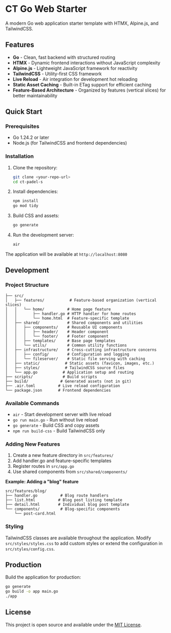 # CT Go Web Starter

A modern Go web application starter template with HTMX, Alpine.js, and TailwindCSS.

## Features

- **Go** - Clean, fast backend with structured routing
- **HTMX** - Dynamic frontend interactions without JavaScript complexity
- **Alpine.js** - Lightweight JavaScript framework for reactivity
- **TailwindCSS** - Utility-first CSS framework
- **Live Reload** - Air integration for development hot reloading
- **Static Asset Caching** - Built-in ETag support for efficient caching
- **Feature-Based Architecture** - Organized by features (vertical slices) for better maintainability

## Quick Start

### Prerequisites

- Go 1.24.2 or later
- Node.js (for TailwindCSS and frontend dependencies)

### Installation

1. Clone the repository:
   ```bash
   git clone <your-repo-url>
   cd ct-padel-s
   ```

2. Install dependencies:
   ```bash
   npm install
   go mod tidy
   ```

3. Build CSS and assets:
   ```bash
   go generate
   ```

4. Run the development server:
   ```bash
   air
   ```

The application will be available at `http://localhost:8080`

## Development

### Project Structure

```
├── src/
│   ├── features/           # Feature-based organization (vertical slices)
│   │   └── home/          # Home page feature
│   │       ├── handler.go # HTTP handler for home routes
│   │       └── home.html  # Feature-specific template
│   ├── shared/            # Shared components and utilities
│   │   ├── components/    # Reusable UI components
│   │   │   ├── header/    # Header component
│   │   │   └── footer/    # Footer component
│   │   ├── templates/     # Base page templates
│   │   └── utils/         # Common utility functions
│   ├── infrastructure/    # Cross-cutting infrastructure concerns
│   │   ├── config/        # Configuration and logging
│   │   └── fileserver/    # Static file serving with caching
│   ├── static/           # Static assets (favicon, images, etc.)
│   ├── styles/           # TailwindCSS source files
│   └── app.go           # Application setup and routing
├── scripts/             # Build scripts
├── build/              # Generated assets (not in git)
├── .air.toml          # Live reload configuration
└── package.json       # Frontend dependencies
```

### Available Commands

- `air` - Start development server with live reload
- `go run main.go` - Run without live reload
- `go generate` - Build CSS and copy assets
- `npm run build-css` - Build TailwindCSS only

### Adding New Features

1. Create a new feature directory in `src/features/`
2. Add handler.go and feature-specific templates
3. Register routes in `src/app.go`
4. Use shared components from `src/shared/components/`

**Example: Adding a "blog" feature**
```
src/features/blog/
├── handler.go          # Blog route handlers
├── list.html          # Blog post listing template
├── detail.html        # Individual blog post template
└── components/         # Blog-specific components
    └── post-card.html
```

### Styling

TailwindCSS classes are available throughout the application. Modify `src/styles/styles.css` to add custom styles or extend the configuration in `src/styles/config.css`.

## Production

Build the application for production:

```bash
go generate
go build -o app main.go
./app
```

## License

This project is open source and available under the [MIT License](LICENSE).